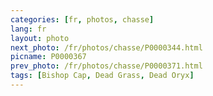 ```yaml
---
categories: [fr, photos, chasse]
lang: fr
layout: photo
next_photo: /fr/photos/chasse/P0000344.html
picname: P0000367
prev_photo: /fr/photos/chasse/P0000371.html
tags: [Bishop Cap, Dead Grass, Dead Oryx]
---
```


